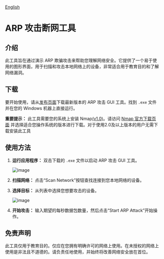 [English](README_GUI.en.md)

# ARP 攻击断网工具

## 介绍

此工具旨在通过演示 ARP 欺骗攻击来帮助您理解网络安全。它提供了一个易于使用的图形界面，用于扫描和攻击本地网络上的设备，非常适合用于教育目的和了解网络漏洞。

## 下载

要开始使用，请从[发布页面](https://github.com/ystemsrx/Arp-Attack-tool/releases)下载最新版本的 ARP 攻击 GUI 工具。找到 `.exe` 文件并在您的 Windows 机器上直接运行。

**重要提示：** 此工具需要您的系统上安装 Nmap[(v1.0)](https://github.com/ystemsrx/Arp-Attack-tool/releases/tag/1.0)。请访问 [Nmap 官方下载页面](https://nmap.org/download.html) 并选择适合您操作系统的版本进行下载。对于使用2.0及以上版本的用户无需下载安装此工具

## 使用方法

1. **运行应用程序：** 双击下载的 `.exe` 文件以启动 ARP 攻击 GUI 工具。

   ![image](https://github.com/user-attachments/assets/d9b44b49-5524-4374-a406-3e03cdce0d15)

3. **扫描网络：** 点击“Scan Network”按钮查找连接到您本地网络的设备。
4. **选择目标：** 从列表中选择您想要攻击的设备。

    ![image](https://github.com/user-attachments/assets/94dd733a-2660-44b2-b28f-7c9583da935e)

6. **开始攻击：** 输入期望的每秒数据包数量，然后点击“Start ARP Attack”开始操作。

## 免责声明

此工具仅用于教育目的。仅应在您拥有明确许可的网络上使用。在未授权的网络上使用是非法且不道德的。请负责任地使用，并始终将改善网络安全放在首位。
